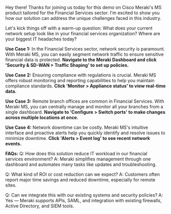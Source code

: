 Hey there! Thanks for joining us today for this demo on Cisco Meraki's MS product tailored for the Financial Services sector. I'm excited to show you how our solution can address the unique challenges faced in this industry.

Let's kick things off with a warm-up question: What does your current network setup look like in your financial services organization? Where are your biggest IT headaches today?

**Use Case 1:**
In the Financial Services sector, network security is paramount. With Meraki MS, you can easily segment network traffic to ensure sensitive financial data is protected. **Navigate to the Meraki Dashboard and click 'Security & SD-WAN > Traffic Shaping' to set up policies.**

**Use Case 2:**
Ensuring compliance with regulations is crucial. Meraki MS offers robust monitoring and reporting capabilities to help you maintain compliance standards. **Click 'Monitor > Appliance status' to view real-time data.**

**Use Case 3:**
Remote branch offices are common in Financial Services. With Meraki MS, you can centrally manage and monitor all your branches from a single dashboard. **Navigate to 'Configure > Switch ports' to make changes across multiple locations at once.**

**Use Case 4:**
Network downtime can be costly. Meraki MS's intuitive interface and proactive alerts help you quickly identify and resolve issues to minimize downtime. **Click 'Alerts > Event log' to see recent network events.**

**FAQs:**
Q: How does this solution reduce IT workload in our financial services environment?
A: Meraki simplifies management through one dashboard and automates many tasks like updates and troubleshooting.

Q: What kind of ROI or cost reduction can we expect?
A: Customers often report major time savings and reduced downtime, especially for remote sites.

Q: Can we integrate this with our existing systems and security policies?
A: Yes — Meraki supports APIs, SAML, and integration with existing firewalls, Active Directory, and SIEM tools.